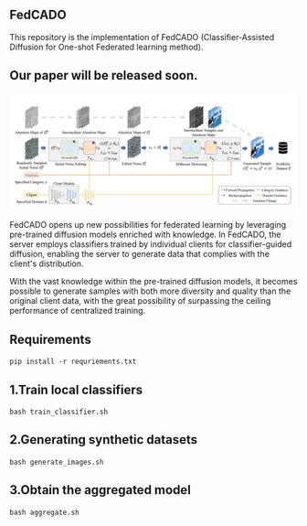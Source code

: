 ## FedCADO

This repository is the implementation of FedCADO (Classifier-Assisted Diffusion for One-shot Federated learning method). 

## Our paper will be released soon.

![img](img/framework.png)

FedCADO opens up new possibilities for federated learning by leveraging pre-trained diffusion models enriched with knowledge. In FedCADO, the server employs classifiers trained by individual clients for classifier-guided diffusion, enabling the server to generate data that complies with the client's distribution.

With the vast knowledge within the pre-trained diffusion models, it becomes possible to generate samples with both more diversity and quality than the original client data, with the great possibility of surpassing the ceiling performance of centralized training.

## Requirements

	pip install -r requriements.txt


## 1.Train local classifiers


	bash train_classifier.sh


## 2.Generating synthetic datasets


	bash generate_images.sh


## 3.Obtain the aggregated model


	bash aggregate.sh


